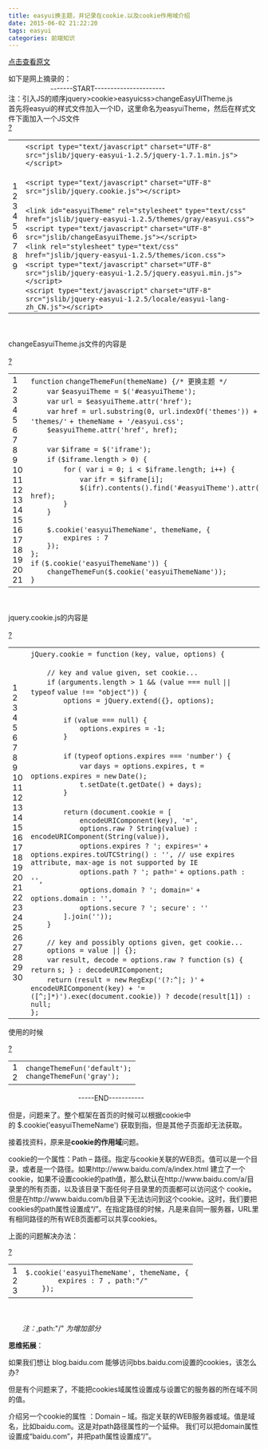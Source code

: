```yaml
---
title: easyui换主题，并记录在cookie.以及cookie作用域介绍
date: 2015-06-02 21:22:20
tags: easyui
categories: 前端知识
---
```

[点击查看原文](https://www.cnblogs.com/bugzone/p/cookie.html)

<div id="cnblogs_post_body" class="blogpost-body ">
    <div>如下是网上摘录的：</div>
<div>　　　　　　-------START----------------------</div>
<div>注：引入JS的顺序jquery&gt;cookie&gt;easyuicss&gt;changeEasyUITheme.js</div>
<div>首先将easyui的样式文件加入一个ID，这里命名为easyuiTheme，然后在样式文件下面加入一个JS文件</div>
<div>
<div class="cnblogs_Highlighter sh-gutter">
<div><div id="highlighter_223622" class="syntaxhighlighter  javascript"><div class="toolbar"><span><a href="#" class="toolbar_item command_help help">?</a></span></div><table border="0" cellpadding="0" cellspacing="0"><tbody><tr><td class="gutter"><div class="line number1 index0 alt2">1</div><div class="line number2 index1 alt1">2</div><div class="line number3 index2 alt2">3</div><div class="line number4 index3 alt1">4</div><div class="line number5 index4 alt2">5</div><div class="line number6 index5 alt1">6</div><div class="line number7 index6 alt2">7</div><div class="line number8 index7 alt1">8</div><div class="line number9 index8 alt2">9</div></td><td class="code"><div class="container"><div class="line number1 index0 alt2"><code class="javascript plain">&lt;script type=</code><code class="javascript string">"text/javascript"</code> <code class="javascript plain">charset=</code><code class="javascript string">"UTF-8"</code> <code class="javascript plain">src=</code><code class="javascript string">"jslib/jquery-easyui-1.2.5/jquery-1.7.1.min.js"</code><code class="javascript plain">&gt;&lt;/script&gt;</code></div><div class="line number2 index1 alt1">&nbsp;</div><div class="line number3 index2 alt2"><code class="javascript plain">&lt;script type=</code><code class="javascript string">"text/javascript"</code> <code class="javascript plain">charset=</code><code class="javascript string">"UTF-8"</code> <code class="javascript plain">src=</code><code class="javascript string">"jslib/jquery.cookie.js"</code><code class="javascript plain">&gt;&lt;/script&gt;</code></div><div class="line number4 index3 alt1">&nbsp;</div><div class="line number5 index4 alt2"><code class="javascript plain">&lt;link id=</code><code class="javascript string">"easyuiTheme"</code> <code class="javascript plain">rel=</code><code class="javascript string">"stylesheet"</code> <code class="javascript plain">type=</code><code class="javascript string">"text/css"</code> <code class="javascript plain">href=</code><code class="javascript string">"jslib/jquery-easyui-1.2.5/themes/gray/easyui.css"</code><code class="javascript plain">&gt;</code></div><div class="line number6 index5 alt1"><code class="javascript plain">&lt;script type=</code><code class="javascript string">"text/javascript"</code> <code class="javascript plain">charset=</code><code class="javascript string">"UTF-8"</code> <code class="javascript plain">src=</code><code class="javascript string">"jslib/changeEasyuiTheme.js"</code><code class="javascript plain">&gt;&lt;/script&gt;</code></div><div class="line number7 index6 alt2"><code class="javascript plain">&lt;link rel=</code><code class="javascript string">"stylesheet"</code> <code class="javascript plain">type=</code><code class="javascript string">"text/css"</code> <code class="javascript plain">href=</code><code class="javascript string">"jslib/jquery-easyui-1.2.5/themes/icon.css"</code><code class="javascript plain">&gt;</code></div><div class="line number8 index7 alt1"><code class="javascript plain">&lt;script type=</code><code class="javascript string">"text/javascript"</code> <code class="javascript plain">charset=</code><code class="javascript string">"UTF-8"</code> <code class="javascript plain">src=</code><code class="javascript string">"jslib/jquery-easyui-1.2.5/jquery.easyui.min.js"</code><code class="javascript plain">&gt;&lt;/script&gt;</code></div><div class="line number9 index8 alt2"><code class="javascript plain">&lt;script type=</code><code class="javascript string">"text/javascript"</code> <code class="javascript plain">charset=</code><code class="javascript string">"UTF-8"</code> <code class="javascript plain">src=</code><code class="javascript string">"jslib/jquery-easyui-1.2.5/locale/easyui-lang-zh_CN.js"</code><code class="javascript plain">&gt;&lt;/script&gt;</code></div></div></td></tr></tbody></table></div></div>
</div>
<p>　　</p>
</div>
<div>changeEasyuiTheme.js文件的内容是</div>
<div><br>
</div>
<div>
<div class="cnblogs_Highlighter sh-gutter">
<div><div id="highlighter_756024" class="syntaxhighlighter  javascript"><div class="toolbar"><span><a href="#" class="toolbar_item command_help help">?</a></span></div><table border="0" cellpadding="0" cellspacing="0"><tbody><tr><td class="gutter"><div class="line number1 index0 alt2">1</div><div class="line number2 index1 alt1">2</div><div class="line number3 index2 alt2">3</div><div class="line number4 index3 alt1">4</div><div class="line number5 index4 alt2">5</div><div class="line number6 index5 alt1">6</div><div class="line number7 index6 alt2">7</div><div class="line number8 index7 alt1">8</div><div class="line number9 index8 alt2">9</div><div class="line number10 index9 alt1">10</div><div class="line number11 index10 alt2">11</div><div class="line number12 index11 alt1">12</div><div class="line number13 index12 alt2">13</div><div class="line number14 index13 alt1">14</div><div class="line number15 index14 alt2">15</div><div class="line number16 index15 alt1">16</div><div class="line number17 index16 alt2">17</div><div class="line number18 index17 alt1">18</div><div class="line number19 index18 alt2">19</div><div class="line number20 index19 alt1">20</div><div class="line number21 index20 alt2">21</div></td><td class="code"><div class="container"><div class="line number1 index0 alt2"><code class="javascript keyword">function</code> <code class="javascript plain">changeThemeFun(themeName) {</code><code class="javascript comments">/* 更换主题 */</code></div><div class="line number2 index1 alt1"><code class="javascript spaces">&nbsp;&nbsp;&nbsp;&nbsp;</code><code class="javascript keyword">var</code> <code class="javascript plain">$easyuiTheme = $(</code><code class="javascript string">'#easyuiTheme'</code><code class="javascript plain">);</code></div><div class="line number3 index2 alt2"><code class="javascript spaces">&nbsp;&nbsp;&nbsp;&nbsp;</code><code class="javascript keyword">var</code> <code class="javascript plain">url = $easyuiTheme.attr(</code><code class="javascript string">'href'</code><code class="javascript plain">);</code></div><div class="line number4 index3 alt1"><code class="javascript spaces">&nbsp;&nbsp;&nbsp;&nbsp;</code><code class="javascript keyword">var</code> <code class="javascript plain">href = url.substring(0, url.indexOf(</code><code class="javascript string">'themes'</code><code class="javascript plain">)) + </code><code class="javascript string">'themes/'</code> <code class="javascript plain">+ themeName + </code><code class="javascript string">'/easyui.css'</code><code class="javascript plain">;</code></div><div class="line number5 index4 alt2"><code class="javascript spaces">&nbsp;&nbsp;&nbsp;&nbsp;</code><code class="javascript plain">$easyuiTheme.attr(</code><code class="javascript string">'href'</code><code class="javascript plain">, href);</code></div><div class="line number6 index5 alt1">&nbsp;</div><div class="line number7 index6 alt2"><code class="javascript spaces">&nbsp;&nbsp;&nbsp;&nbsp;</code><code class="javascript keyword">var</code> <code class="javascript plain">$iframe = $(</code><code class="javascript string">'iframe'</code><code class="javascript plain">);</code></div><div class="line number8 index7 alt1"><code class="javascript spaces">&nbsp;&nbsp;&nbsp;&nbsp;</code><code class="javascript keyword">if</code> <code class="javascript plain">($iframe.length &gt; 0) {</code></div><div class="line number9 index8 alt2"><code class="javascript spaces">&nbsp;&nbsp;&nbsp;&nbsp;&nbsp;&nbsp;&nbsp;&nbsp;</code><code class="javascript keyword">for</code> <code class="javascript plain">( </code><code class="javascript keyword">var</code> <code class="javascript plain">i = 0; i &lt; $iframe.length; i++) {</code></div><div class="line number10 index9 alt1"><code class="javascript spaces">&nbsp;&nbsp;&nbsp;&nbsp;&nbsp;&nbsp;&nbsp;&nbsp;&nbsp;&nbsp;&nbsp;&nbsp;</code><code class="javascript keyword">var</code> <code class="javascript plain">ifr = $iframe[i];</code></div><div class="line number11 index10 alt2"><code class="javascript spaces">&nbsp;&nbsp;&nbsp;&nbsp;&nbsp;&nbsp;&nbsp;&nbsp;&nbsp;&nbsp;&nbsp;&nbsp;</code><code class="javascript plain">$(ifr).contents().find(</code><code class="javascript string">'#easyuiTheme'</code><code class="javascript plain">).attr(</code><code class="javascript string">'href'</code><code class="javascript plain">, href);</code></div><div class="line number12 index11 alt1"><code class="javascript spaces">&nbsp;&nbsp;&nbsp;&nbsp;&nbsp;&nbsp;&nbsp;&nbsp;</code><code class="javascript plain">}</code></div><div class="line number13 index12 alt2"><code class="javascript spaces">&nbsp;&nbsp;&nbsp;&nbsp;</code><code class="javascript plain">}</code></div><div class="line number14 index13 alt1">&nbsp;</div><div class="line number15 index14 alt2"><code class="javascript spaces">&nbsp;&nbsp;&nbsp;&nbsp;</code><code class="javascript plain">$.cookie(</code><code class="javascript string">'easyuiThemeName'</code><code class="javascript plain">, themeName, {</code></div><div class="line number16 index15 alt1"><code class="javascript spaces">&nbsp;&nbsp;&nbsp;&nbsp;&nbsp;&nbsp;&nbsp;&nbsp;</code><code class="javascript plain">expires : 7</code></div><div class="line number17 index16 alt2"><code class="javascript spaces">&nbsp;&nbsp;&nbsp;&nbsp;</code><code class="javascript plain">});</code></div><div class="line number18 index17 alt1"><code class="javascript plain">};</code></div><div class="line number19 index18 alt2"><code class="javascript keyword">if</code> <code class="javascript plain">($.cookie(</code><code class="javascript string">'easyuiThemeName'</code><code class="javascript plain">)) {</code></div><div class="line number20 index19 alt1"><code class="javascript spaces">&nbsp;&nbsp;&nbsp;&nbsp;</code><code class="javascript plain">changeThemeFun($.cookie(</code><code class="javascript string">'easyuiThemeName'</code><code class="javascript plain">));</code></div><div class="line number21 index20 alt2"><code class="javascript plain">}</code></div></div></td></tr></tbody></table></div></div>
</div>
<p>　　</p>
</div>
<div>jquery.cookie.js的内容是</div>
<div><br>
</div>
<div>
<div class="cnblogs_Highlighter sh-gutter">
<div><div id="highlighter_818712" class="syntaxhighlighter  javascript"><div class="toolbar"><span><a href="#" class="toolbar_item command_help help">?</a></span></div><table border="0" cellpadding="0" cellspacing="0"><tbody><tr><td class="gutter"><div class="line number1 index0 alt2">1</div><div class="line number2 index1 alt1">2</div><div class="line number3 index2 alt2">3</div><div class="line number4 index3 alt1">4</div><div class="line number5 index4 alt2">5</div><div class="line number6 index5 alt1">6</div><div class="line number7 index6 alt2">7</div><div class="line number8 index7 alt1">8</div><div class="line number9 index8 alt2">9</div><div class="line number10 index9 alt1">10</div><div class="line number11 index10 alt2">11</div><div class="line number12 index11 alt1">12</div><div class="line number13 index12 alt2">13</div><div class="line number14 index13 alt1">14</div><div class="line number15 index14 alt2">15</div><div class="line number16 index15 alt1">16</div><div class="line number17 index16 alt2">17</div><div class="line number18 index17 alt1">18</div><div class="line number19 index18 alt2">19</div><div class="line number20 index19 alt1">20</div><div class="line number21 index20 alt2">21</div><div class="line number22 index21 alt1">22</div><div class="line number23 index22 alt2">23</div><div class="line number24 index23 alt1">24</div><div class="line number25 index24 alt2">25</div><div class="line number26 index25 alt1">26</div><div class="line number27 index26 alt2">27</div><div class="line number28 index27 alt1">28</div><div class="line number29 index28 alt2">29</div><div class="line number30 index29 alt1">30</div></td><td class="code"><div class="container"><div class="line number1 index0 alt2"><code class="javascript plain">jQuery.cookie = </code><code class="javascript keyword">function</code> <code class="javascript plain">(key, value, options) {</code></div><div class="line number2 index1 alt1">&nbsp;</div><div class="line number3 index2 alt2"><code class="javascript spaces">&nbsp;&nbsp;&nbsp;&nbsp;</code><code class="javascript comments">// key and value given, set cookie...</code></div><div class="line number4 index3 alt1"><code class="javascript spaces">&nbsp;&nbsp;&nbsp;&nbsp;</code><code class="javascript keyword">if</code> <code class="javascript plain">(arguments.length &gt; 1 &amp;&amp; (value === </code><code class="javascript keyword">null</code> <code class="javascript plain">|| </code><code class="javascript keyword">typeof</code> <code class="javascript plain">value !== </code><code class="javascript string">"object"</code><code class="javascript plain">)) {</code></div><div class="line number5 index4 alt2"><code class="javascript spaces">&nbsp;&nbsp;&nbsp;&nbsp;&nbsp;&nbsp;&nbsp;&nbsp;</code><code class="javascript plain">options = jQuery.extend({}, options);</code></div><div class="line number6 index5 alt1">&nbsp;</div><div class="line number7 index6 alt2"><code class="javascript spaces">&nbsp;&nbsp;&nbsp;&nbsp;&nbsp;&nbsp;&nbsp;&nbsp;</code><code class="javascript keyword">if</code> <code class="javascript plain">(value === </code><code class="javascript keyword">null</code><code class="javascript plain">) {</code></div><div class="line number8 index7 alt1"><code class="javascript spaces">&nbsp;&nbsp;&nbsp;&nbsp;&nbsp;&nbsp;&nbsp;&nbsp;&nbsp;&nbsp;&nbsp;&nbsp;</code><code class="javascript plain">options.expires = -1;</code></div><div class="line number9 index8 alt2"><code class="javascript spaces">&nbsp;&nbsp;&nbsp;&nbsp;&nbsp;&nbsp;&nbsp;&nbsp;</code><code class="javascript plain">}</code></div><div class="line number10 index9 alt1">&nbsp;</div><div class="line number11 index10 alt2"><code class="javascript spaces">&nbsp;&nbsp;&nbsp;&nbsp;&nbsp;&nbsp;&nbsp;&nbsp;</code><code class="javascript keyword">if</code> <code class="javascript plain">(</code><code class="javascript keyword">typeof</code> <code class="javascript plain">options.expires === </code><code class="javascript string">'number'</code><code class="javascript plain">) {</code></div><div class="line number12 index11 alt1"><code class="javascript spaces">&nbsp;&nbsp;&nbsp;&nbsp;&nbsp;&nbsp;&nbsp;&nbsp;&nbsp;&nbsp;&nbsp;&nbsp;</code><code class="javascript keyword">var</code> <code class="javascript plain">days = options.expires, t = options.expires = </code><code class="javascript keyword">new</code> <code class="javascript plain">Date();</code></div><div class="line number13 index12 alt2"><code class="javascript spaces">&nbsp;&nbsp;&nbsp;&nbsp;&nbsp;&nbsp;&nbsp;&nbsp;&nbsp;&nbsp;&nbsp;&nbsp;</code><code class="javascript plain">t.setDate(t.getDate() + days);</code></div><div class="line number14 index13 alt1"><code class="javascript spaces">&nbsp;&nbsp;&nbsp;&nbsp;&nbsp;&nbsp;&nbsp;&nbsp;</code><code class="javascript plain">}</code></div><div class="line number15 index14 alt2">&nbsp;</div><div class="line number16 index15 alt1"><code class="javascript spaces">&nbsp;&nbsp;&nbsp;&nbsp;&nbsp;&nbsp;&nbsp;&nbsp;</code><code class="javascript keyword">return</code> <code class="javascript plain">(document.cookie = [</code></div><div class="line number17 index16 alt2"><code class="javascript spaces">&nbsp;&nbsp;&nbsp;&nbsp;&nbsp;&nbsp;&nbsp;&nbsp;&nbsp;&nbsp;&nbsp;&nbsp;</code><code class="javascript plain">encodeURIComponent(key), </code><code class="javascript string">'='</code><code class="javascript plain">,</code></div><div class="line number18 index17 alt1"><code class="javascript spaces">&nbsp;&nbsp;&nbsp;&nbsp;&nbsp;&nbsp;&nbsp;&nbsp;&nbsp;&nbsp;&nbsp;&nbsp;</code><code class="javascript plain">options.raw ? String(value) : encodeURIComponent(String(value)),</code></div><div class="line number19 index18 alt2"><code class="javascript spaces">&nbsp;&nbsp;&nbsp;&nbsp;&nbsp;&nbsp;&nbsp;&nbsp;&nbsp;&nbsp;&nbsp;&nbsp;</code><code class="javascript plain">options.expires ? </code><code class="javascript string">'; expires='</code> <code class="javascript plain">+ options.expires.toUTCString() : </code><code class="javascript string">''</code><code class="javascript plain">, </code><code class="javascript comments">// use expires attribute, max-age is not supported by IE</code></div><div class="line number20 index19 alt1"><code class="javascript spaces">&nbsp;&nbsp;&nbsp;&nbsp;&nbsp;&nbsp;&nbsp;&nbsp;&nbsp;&nbsp;&nbsp;&nbsp;</code><code class="javascript plain">options.path ? </code><code class="javascript string">'; path='</code> <code class="javascript plain">+ options.path : </code><code class="javascript string">''</code><code class="javascript plain">,</code></div><div class="line number21 index20 alt2"><code class="javascript spaces">&nbsp;&nbsp;&nbsp;&nbsp;&nbsp;&nbsp;&nbsp;&nbsp;&nbsp;&nbsp;&nbsp;&nbsp;</code><code class="javascript plain">options.domain ? </code><code class="javascript string">'; domain='</code> <code class="javascript plain">+ options.domain : </code><code class="javascript string">''</code><code class="javascript plain">,</code></div><div class="line number22 index21 alt1"><code class="javascript spaces">&nbsp;&nbsp;&nbsp;&nbsp;&nbsp;&nbsp;&nbsp;&nbsp;&nbsp;&nbsp;&nbsp;&nbsp;</code><code class="javascript plain">options.secure ? </code><code class="javascript string">'; secure'</code> <code class="javascript plain">: </code><code class="javascript string">''</code></div><div class="line number23 index22 alt2"><code class="javascript spaces">&nbsp;&nbsp;&nbsp;&nbsp;&nbsp;&nbsp;&nbsp;&nbsp;</code><code class="javascript plain">].join(</code><code class="javascript string">''</code><code class="javascript plain">));</code></div><div class="line number24 index23 alt1"><code class="javascript spaces">&nbsp;&nbsp;&nbsp;&nbsp;</code><code class="javascript plain">}</code></div><div class="line number25 index24 alt2">&nbsp;</div><div class="line number26 index25 alt1"><code class="javascript spaces">&nbsp;&nbsp;&nbsp;&nbsp;</code><code class="javascript comments">// key and possibly options given, get cookie...</code></div><div class="line number27 index26 alt2"><code class="javascript spaces">&nbsp;&nbsp;&nbsp;&nbsp;</code><code class="javascript plain">options = value || {};</code></div><div class="line number28 index27 alt1"><code class="javascript spaces">&nbsp;&nbsp;&nbsp;&nbsp;</code><code class="javascript keyword">var</code> <code class="javascript plain">result, decode = options.raw ? </code><code class="javascript keyword">function</code> <code class="javascript plain">(s) { </code><code class="javascript keyword">return</code> <code class="javascript plain">s; } : decodeURIComponent;</code></div><div class="line number29 index28 alt2"><code class="javascript spaces">&nbsp;&nbsp;&nbsp;&nbsp;</code><code class="javascript keyword">return</code> <code class="javascript plain">(result = </code><code class="javascript keyword">new</code> <code class="javascript plain">RegExp(</code><code class="javascript string">'(?:^|; )'</code> <code class="javascript plain">+ encodeURIComponent(key) + </code><code class="javascript string">'=([^;]*)'</code><code class="javascript plain">).exec(document.cookie)) ? decode(result[1]) : </code><code class="javascript keyword">null</code><code class="javascript plain">;</code></div><div class="line number30 index29 alt1"><code class="javascript plain">};</code></div></div></td></tr></tbody></table></div></div>
</div>
<p><span style="line-height: 1.5;">使用的时候</span></p>
</div>
<div>
<div class="cnblogs_Highlighter sh-gutter">
<div><div id="highlighter_477048" class="syntaxhighlighter  javascript"><div class="toolbar"><span><a href="#" class="toolbar_item command_help help">?</a></span></div><table border="0" cellpadding="0" cellspacing="0"><tbody><tr><td class="gutter"><div class="line number1 index0 alt2">1</div><div class="line number2 index1 alt1">2</div></td><td class="code"><div class="container"><div class="line number1 index0 alt2"><code class="javascript plain">changeThemeFun(</code><code class="javascript string">'default'</code><code class="javascript plain">);</code></div><div class="line number2 index1 alt1"><code class="javascript plain">changeThemeFun(</code><code class="javascript string">'gray'</code><code class="javascript plain">);</code></div></div></td></tr></tbody></table></div></div>
</div>
<p>　　　　　　　　　　-----END-----------</p>
<p>但是，问题来了。整个框架在首页的时候可以根据cookie中的&nbsp;$.cookie('easyuiThemeName') 获取到指，但是其他子页面却无法获取。</p>
<p>接着找资料，原来是<strong>cookie的作用域</strong>问题。</p>
<p>cookie的一个属性：Path – 路径。指定与cookie关联的WEB页。值可以是一个目录，或者是一个路径。如果http://www.baidu.com/a/index.html 建立了一个cookie，如果不设置cookie的path值，那么默认在http://www.baidu.com/a/目录里的所有页面，以及该目录下面任何子目录里的页面都可以访问这个 cookie。但是在http://www.baidu.com/b目录下无法访问到这个cookie。这时，我们要把cookies的path属性设置成“/”。在指定路径的时候，凡是来自同一服务器，URL里有相同路径的所有WEB页面都可以共享cookies。</p>
<p>上面的问题解决办法：</p>
<div class="cnblogs_Highlighter sh-gutter">
<div><div id="highlighter_545751" class="syntaxhighlighter  javascript"><div class="toolbar"><span><a href="#" class="toolbar_item command_help help">?</a></span></div><table border="0" cellpadding="0" cellspacing="0"><tbody><tr><td class="gutter"><div class="line number1 index0 alt2">1</div><div class="line number2 index1 alt1">2</div><div class="line number3 index2 alt2">3</div></td><td class="code"><div class="container"><div class="line number1 index0 alt2"><code class="javascript plain">$.cookie(</code><code class="javascript string">'easyuiThemeName'</code><code class="javascript plain">, themeName, {</code></div><div class="line number2 index1 alt1"><code class="javascript spaces">&nbsp;&nbsp;&nbsp;&nbsp;&nbsp;&nbsp;&nbsp;&nbsp;</code><code class="javascript plain">expires : 7 , path:</code><code class="javascript string">"/"</code></div><div class="line number3 index2 alt2"><code class="javascript spaces">&nbsp;&nbsp;&nbsp;&nbsp;</code><code class="javascript plain">}); </code></div></div></td></tr></tbody></table></div></div>
</div>
<p>　　</p>
<p>　　<em>注：</em>,path:"/"&nbsp;<em>为增加部分</em></p>
<p><strong>思维拓展</strong>：</p>
<p>如果我们想让 blog.baidu.com 能够访问bbs.baidu.com设置的cookies，该怎么办?</p>
<p>但是有个问题来了，不能把cookies域属性设置成与设置它的服务器的所在域不同的值。</p>
<p>介绍另一个cookie的属性 ：Domain – 域。指定关联的WEB服务器或域。值是域名，比如baidu.com。这是对path路径属性的一个延伸。 我们可以把domain属性设置成“baidu.com”，并把path属性设置成“/”。</p>
<p>&nbsp;</p>
</div>
</div>